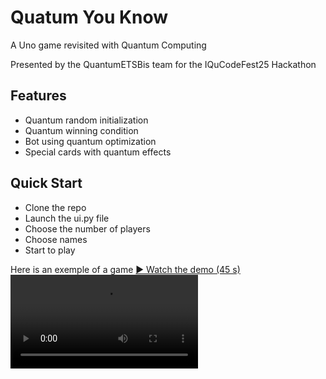 # Quatum You Know

A Uno game revisited with Quantum Computing

Presented by the QuantumETSBis team for the IQuCodeFest25 Hackathon

## Features

- Quantum random initialization
- Quantum winning condition
- Bot using quantum optimization
- Special cards with quantum effects



## Quick Start

- Clone the repo
- Launch the ui.py file
- Choose the number of players
- Choose names
- Start to play

Here is an exemple of a game
[▶️ Watch the demo (45 s)](./video.mp4)
<video controls loop playsinline style="max-width:100%;">
  <source src="./video.mp4" type="video/mp4">
  </video>
